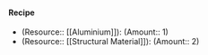 #### Recipe
- (Resource:: [[Aluminium]]): (Amount:: 1)
- (Resource:: [[Structural Material]]): (Amount:: 2)

